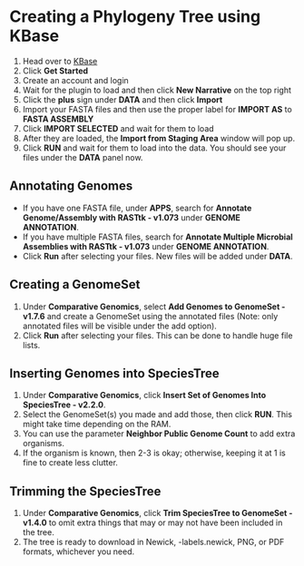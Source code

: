 # Creating a Phylogeny Tree using KBase

1. Head over to [KBase](https://www.kbase.us/)
2. Click **Get Started**
3. Create an account and login
4. Wait for the plugin to load and then click **New Narrative** on the top right
5. Click the **plus** sign under **DATA** and then click **Import**
6. Import your FASTA files and then use the proper label for **IMPORT AS** to **FASTA ASSEMBLY**
7. Click **IMPORT SELECTED** and wait for them to load
8. After they are loaded, the **Import from Staging Area** window will pop up. 
9. Click **RUN** and wait for them to load into the data. You should see your files under the **DATA** panel now.

## Annotating Genomes

- If you have one FASTA file, under **APPS**, search for **Annotate Genome/Assembly with RASTtk - v1.073** under **GENOME ANNOTATION**.
- If you have multiple FASTA files, search for **Annotate Multiple Microbial Assemblies with RASTtk - v1.073** under **GENOME ANNOTATION**.
- Click **Run** after selecting your files. New files will be added under **DATA**.

## Creating a GenomeSet

1. Under **Comparative Genomics**, select **Add Genomes to GenomeSet - v1.7.6** and create a GenomeSet using the annotated files (Note: only annotated files will be visible under the add option).
2. Click **Run** after selecting your files. This can be done to handle huge file lists.

## Inserting Genomes into SpeciesTree

1. Under **Comparative Genomics**, click **Insert Set of Genomes Into SpeciesTree - v2.2.0**.
2. Select the GenomeSet(s) you made and add those, then click **RUN**. This might take time depending on the RAM. 
3. You can use the parameter **Neighbor Public Genome Count** to add extra organisms. 
4. If the organism is known, then 2-3 is okay; otherwise, keeping it at 1 is fine to create less clutter.

## Trimming the SpeciesTree

1. Under **Comparative Genomics**, click **Trim SpeciesTree to GenomeSet - v1.4.0** to omit extra things that may or may not have been included in the tree.
2. The tree is ready to download in Newick, -labels.newick, PNG, or PDF formats, whichever you need.